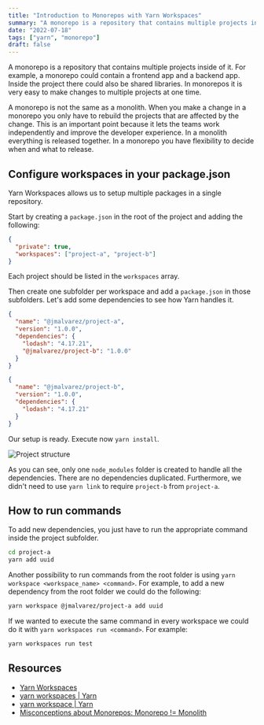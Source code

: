 ```yaml
---
title: "Introduction to Monorepos with Yarn Workspaces"
summary: "A monorepo is a repository that contains multiple projects inside of it. Learn here how to setup a monorepo with Yarn."
date: "2022-07-18"
tags: ["yarn", "monorepo"]
draft: false
---
```


<TOCInline toc={props.toc} asDisclosure />

A monorepo is a repository that contains multiple projects inside of it. For example, a monorepo could contain a frontend app and a backend app. Inside the project there could also be shared libraries. In monorepos it is very easy to make changes to multiple projects at one time.

A monorepo is not the same as a monolith. When you make a change in a monorepo you only have to rebuild the projects that are affected by the change. This is an important point because it lets the teams work independently and improve the developer experience. In a monolith everything is released together. In a monorepo you have flexibility to decide when and what to release.

## Configure workspaces in your package.json

Yarn Workspaces allows us to setup multiple packages in a single repository.

Start by creating a `package.json` in the root of the project and adding the following:

```json:package.json
{
  "private": true,
  "workspaces": ["project-a", "project-b"]
}
```

Each project should be listed in the `workspaces` array.

Then create one subfolder per workspace and add a `package.json` in those subfolders. Let's add some dependencies to see how Yarn handles it.

```json:project-a/package.json
{
  "name": "@jmalvarez/project-a",
  "version": "1.0.0",
  "dependencies": {
    "lodash": "4.17.21",
    "@jmalvarez/project-b": "1.0.0"
  }
}
```

```json:project-b/package.json
{
  "name": "@jmalvarez/project-b",
  "version": "1.0.0",
  "dependencies": {
    "lodash": "4.17.21"
  }
}
```

Our setup is ready. Execute now `yarn install`.

![Project structure](/static/images/yarn-workspaces/project-structure.png)

As you can see, only one `node_modules` folder is created to handle all the dependencies. There are no dependencies duplicated. Furthermore, we didn't need to use `yarn link` to require `project-b` from `project-a`.

## How to run commands

To add new dependencies, you just have to run the appropriate command inside the project subfolder.

```bash
cd project-a
yarn add uuid
```

Another possibility to run commands from the root folder is using `yarn workspace <workspace_name> <command>`. For example, to add a new dependency from the root folder we could do the following:

```bash
yarn workspace @jmalvarez/project-a add uuid
```

If we wanted to execute the same command in every workspace we could do it with `yarn workspaces run <command>`. For example:

```bash
yarn workspaces run test
```

## Resources

- [Yarn Workspaces](https://yarnpkg.com/features/workspaces)
- [yarn workspaces | Yarn](https://classic.yarnpkg.com/en/docs/cli/workspaces)
- [yarn workspace | Yarn](https://yarnpkg.com/cli/workspace)
- [Misconceptions about Monorepos: Monorepo != Monolith](https://blog.nrwl.io/misconceptions-about-monorepos-monorepo-monolith-df1250d4b03c)
